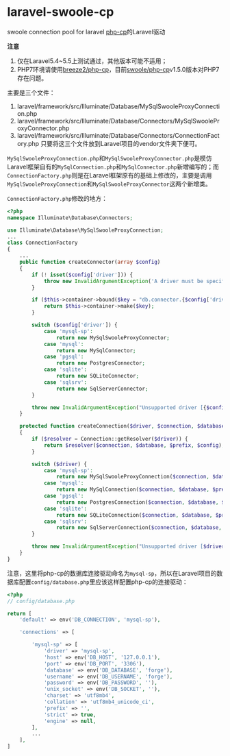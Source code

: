 # laravel-swoole-cp
swoole connection pool for laravel
[php-cp](https://github.com/swoole/php-cp)的Laravel驱动

**注意**
1. 仅在Laravel5.4~5.5上测试通过，其他版本可能不适用；
2. PHP7环境请使用[breeze2/php-cp](https://github.com/breeze2/php-cp)，目前[swoole/php-cp](https://github.com/swoole/php-cp)v1.5.0版本对PHP7存在问题。

主要是三个文件：
1. laravel/framework/src/Illuminate/Database/MySqlSwooleProxyConnection.php
2. laravel/framework/src/Illuminate/Database/Connectors/MySqlSwooleProxyConnector.php
3. laravel/framework/src/Illuminate/Database/Connectors/ConnectionFactory.php
只要将这三个文件放到Laravel项目的vendor文件夹下便可。

`MySqlSwooleProxyConnection.php`和`MySqlSwooleProxyConnector.php`是模仿Laravel框架自有的`MySqlConnection.php`和`MySqlConnector.php`新增编写的；而`ConnectionFactory.php`则是在Laravel框架原有的基础上修改的，主要是调用`MySqlSwooleProxyConnection`和`MySqlSwooleProxyConnector`这两个新增类。

`ConnectionFactory.php`修改的地方：

```php
<?php
namespace Illuminate\Database\Connectors;

use Illuminate\Database\MySqlSwooleProxyConnection;
...
class ConnectionFactory
{
    ...
    public function createConnector(array $config)
    {
        if (! isset($config['driver'])) {
            throw new InvalidArgumentException('A driver must be specified.');
        }

        if ($this->container->bound($key = "db.connector.{$config['driver']}")) {
            return $this->container->make($key);
        }

        switch ($config['driver']) {
            case 'mysql-sp':
                return new MySqlSwooleProxyConnector;
            case 'mysql':
                return new MySqlConnector;
            case 'pgsql':
                return new PostgresConnector;
            case 'sqlite':
                return new SQLiteConnector;
            case 'sqlsrv':
                return new SqlServerConnector;
        }

        throw new InvalidArgumentException("Unsupported driver [{$config['driver']}]");
    }

    protected function createConnection($driver, $connection, $database, $prefix = '', array $config = [])
    {
        if ($resolver = Connection::getResolver($driver)) {
            return $resolver($connection, $database, $prefix, $config);
        }

        switch ($driver) {
            case 'mysql-sp':
                return new MySqlSwooleProxyConnection($connection, $database, $prefix, $config);
            case 'mysql':
                return new MySqlConnection($connection, $database, $prefix, $config);
            case 'pgsql':
                return new PostgresConnection($connection, $database, $prefix, $config);
            case 'sqlite':
                return new SQLiteConnection($connection, $database, $prefix, $config);
            case 'sqlsrv':
                return new SqlServerConnection($connection, $database, $prefix, $config);
        }

        throw new InvalidArgumentException("Unsupported driver [$driver]");
    }
}
```

注意，这里将php-cp的数据库连接驱动命名为`mysql-sp`，所以在Laravel项目的数据库配置`config/database.php`里应该这样配置php-cp的连接驱动：

```php
<?php
// config/database.php

return [
    'default' => env('DB_CONNECTION', 'mysql-sp'),

    'connections' => [

        'mysql-sp' => [
            'driver' => 'mysql-sp',
            'host' => env('DB_HOST', '127.0.0.1'),
            'port' => env('DB_PORT', '3306'),
            'database' => env('DB_DATABASE', 'forge'),
            'username' => env('DB_USERNAME', 'forge'),
            'password' => env('DB_PASSWORD', ''),
            'unix_socket' => env('DB_SOCKET', ''),
            'charset' => 'utf8mb4',
            'collation' => 'utf8mb4_unicode_ci',
            'prefix' => '',
            'strict' => true,
            'engine' => null,
        ],
        ...
    ],
]

```


